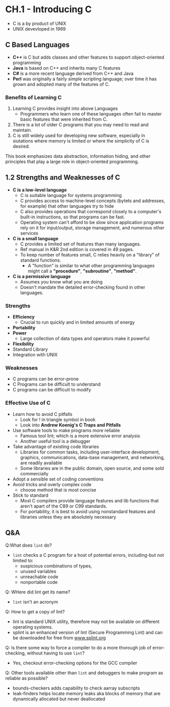 # CH.1 - Introducing C

- C is a by product of UNIX
- UNIX devevloped in 1969

## C Based Languages

- **C++** is C but adds classes and other features to support object-oriented programming
- **Java** is based on C++ and inherits many C features
- **C#** is a more recent language derived from C++ and Java
- **Perl** was originally a fairly simple scripting language; over time it has grown and adopted many of the features of C.

### Benefits of Learning **C**

1. Learning C provides insight into above Languages
    - Programmers who learn one of these languages often fail to master basic features that were inherited from C.
2. There is a lot of older C programs that you may need to read and maintain.
3. C is still widely used for developing new software, especially in siutations where memory is limited or where the simplicity of C is desired.

This book emphasizes data abstraction, information hiding, and other principles that play a large role in object-oriented programming. 

## 1.2 Strengths and Weaknesses of C 

- **C is a low-level language**
    - C is suitable language for systems programming
    - C provides access to machine-level concepts (bytets and addresses, for example) that other languages try to hide
    - C also provides operations that correspond closely to a computer's built-in instructions, so that programs can be fast. 
    - Operating system can't afford to be slow since application programs rely on it for input/output, storage management, and numerous other services
- **C is a small language**
    - C provides a limited set of features than many languages. 
    - Ref manual in K&R 2nd edition is covered in 49 pages.
    - To keep number of features small, C relies heavily on a "library" of standard functions.
        - A "function" is similar to what other programming languages might call a **"procedure"**, **"subroutine"**, **"method"**.
- **C is a permissive language**
    - Assumes you know what you are doing 
    - Doesn't mandate the detailed error-checking found in other languages. 

### Strengths

- **Efficiency**
    - Crucial to run quickly and in limited amounts of energy
- **Portability**
- **Power**
    - Large collection of data types and operators make it powerful
- **Flexibility**
- Standard Library
- Integration with UNIX 

### Weaknesses 

- C programs can be error-prone
- C Programs can be difficult to understand
- C programs can be difficult to modify

### Effective Use of C 
- Learn how to avoid C pitfalls 
    - Look for ! in triangle symbol in book 
    - Look into **Andrew Koenig's C Traps and Pitfalls**
- Use software tools to make programs more reliable
    - Famous tool lint; which is a more extensive error analysis
    - Another useful tool is a debugger
- Take advantage of existing code libraries
    - Libraries for common tasks, including user-interface development, graphics, communications, data-base management, and networking, are readily available
    - Some libraries are in the public domain, open source, and some sold commercially
- Adopt a sensible set of coding conventions
- Avoid tricks and overly complex code 
    - choose method that is most concise
- Stick to standard 
    - Most C compilers provide language features and lib functions that aren't apart of the C89 or C99 standards.
    - For portability, it is best to avoid using nonstandard features and libraries unless they are absolutely necessary

## Q&A

Q:What does `lint` do?
- `lint` checks a C program for a host of potential errors, including-but not limited to:
    - suspicious combinations of types, 
    - unused variables
    - unreachable code 
    - nonportable code 

Q: WHere did lint get its name? 
- `lint` isn't an acronym

Q: How to get a copy of lint?
- lint is standard UNIX utility, therefore may not be available on different operating systems.
- splint is an enhanced version of lint (Secure Programming Lint) and can be downloaded for free from www.splint.org

Q: Is there some way to force a compiler to do a more thorough job of error-checking, without having to use `lint`?
- Yes, checkout error-checking options for the GCC compiler 

Q: Other tools available other than `lint` and debuggers to make program as reliable as possible? 
- bounds-checkers adds capability to check aarray subscripts 
- leak-finders helps locate memory leaks aka blocks of memory that are dynamically allocated but never deallocated
